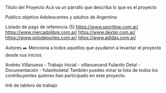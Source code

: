 Título del Proyecto Acá va un párrafo que describa lo que es el proyecto

Publico objetivo 
Adolescentes y adultos de Argentina


Listado de pags de referencia (5)
https://www.sportline.com.ar/
https://www.mercadolibre.com.ar/
https://www.dexter.com.ar/
https://www.solodeportes.com.ar/
https://www.adidas.com.ar/


Autores ✒️ Menciona a todos aquellos que ayudaron a levantar el proyecto desde sus inicios

Andrés Villanueva - Trabajo Inicial - villanuevand Fulanito Detal - Documentación - fulanitodetal También puedes mirar la lista de todos los contribuyentes quíenes han participado en este proyecto.

link de tablero de trabajo
